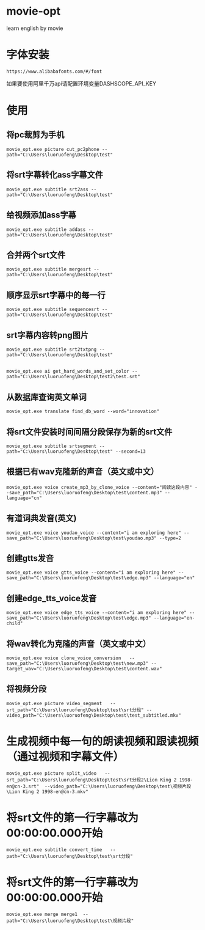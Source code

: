 # movie-opt
learn english by movie


# 字体安装
```
https://www.alibabafonts.com/#/font
```

如果要使用阿里千万api请配置环境变量DASHSCOPE_API_KEY


# 使用

## 将pc裁剪为手机
```
movie_opt.exe picture cut_pc2phone --path="C:\Users\luoruofeng\Desktop\test"
```

## 将srt字幕转化ass字幕文件
```
movie_opt.exe subtitle srt2ass --path="C:\Users\luoruofeng\Desktop\test"
```

## 给视频添加ass字幕
```
movie_opt.exe subtitle addass --path="C:\Users\luoruofeng\Desktop\test"
```

## 合并两个srt文件
```
movie_opt.exe subtitle mergesrt --path="C:\Users\luoruofeng\Desktop\test"
```

## 顺序显示srt字幕中的每一行
```
movie_opt.exe subtitle sequencesrt --path="C:\Users\luoruofeng\Desktop\test"
```

## srt字幕内容转png图片
```
movie_opt.exe subtitle srt2txtpng --path="C:\Users\luoruofeng\Desktop\test"
```


##
```
movie_opt.exe ai get_hard_words_and_set_color --path="C:\Users\luoruofeng\Desktop\test2\test.srt"
```


## 从数据库查询英文单词
```
movie_opt.exe translate find_db_word --word="innovation"
```



## 将srt文件安装时间间隔分段保存为新的srt文件
```
movie_opt.exe subtitle srtsegment --path="C:\Users\luoruofeng\Desktop\test" --second=13
```


## 根据已有wav克隆新的声音（英文或中文）
```
movie_opt.exe voice create_mp3_by_clone_voice --content="阅读这段内容" --save_path="C:\Users\luoruofeng\Desktop\test\content.mp3" --language="cn"
```

## 有道词典发音(英文)
```
movie_opt.exe voice youdao_voice --content="i am exploring here" --save_path="C:\Users\luoruofeng\Desktop\test\youdao.mp3" --type=2
```

## 创建gtts发音
```
movie_opt.exe voice gtts_voice --content="i am exploring here" --save_path="C:\Users\luoruofeng\Desktop\test\edge.mp3" --language="en"
```

## 创建edge_tts_voice发音
```
movie_opt.exe voice edge_tts_voice --content="i am exploring here" --save_path="C:\Users\luoruofeng\Desktop\test\edge.mp3" --language="en-child"
```



## 将wav转化为克隆的声音（英文或中文）
```
movie_opt.exe voice clone_voice_conversion   --save_path="C:\Users\luoruofeng\Desktop\test\new.mp3" --target_wav="C:\Users\luoruofeng\Desktop\test\content.wav"
```


## 将视频分段
```
movie_opt.exe picture video_segment   --srt_path="C:\Users\luoruofeng\Desktop\test\srt分段" --video_path="C:\Users\luoruofeng\Desktop\test\test_subtitled.mkv"
```

# 生成视频中每一句的朗读视频和跟读视频（通过视频和字幕文件）
```
movie_opt.exe picture split_video   --srt_path="C:\Users\luoruofeng\Desktop\test\srt分段2\Lion King 2 1998-en@cn-3.srt"  --video_path="C:\Users\luoruofeng\Desktop\test\视频片段\Lion King 2 1998-en@cn-3.mkv"
```


# 将srt文件的第一行字幕改为00:00:00.000开始
```
movie_opt.exe subtitle convert_time   --path="C:\Users\luoruofeng\Desktop\test\srt分段"
```


# 将srt文件的第一行字幕改为00:00:00.000开始
```
movie_opt.exe merge merge1  --path="C:\Users\luoruofeng\Desktop\test\视频片段"
```
